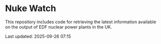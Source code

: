 # Nuke Watch

This repository includes code for retrieving the latest information available on the output of EDF nuclear power plants in the UK.

Last updated: 2025-09-26 07:15